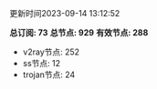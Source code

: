 更新时间2023-09-14 13:12:52

**总订阅: 73**
**总节点: 929**
**有效节点: 288**
- v2ray节点: 252
- ss节点: 12
- trojan节点: 24
